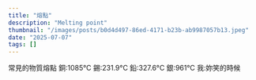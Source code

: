 ```yaml
---
title: "熔點"
description: "Melting point"
thumbnail: "/images/posts/b0d4d497-86ed-4171-b23b-ab9987057b13.jpeg"
date: "2025-07-07"
tags: []
---
```


常見的物質熔點
銅:1085°C
錫:231.9°C
鉛:327.6°C
銀:961°C
我:妳笑的時候

